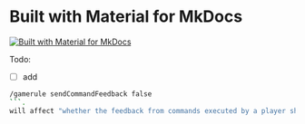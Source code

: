 # Built with Material for MkDocs
[![Built with Material for MkDocs](https://img.shields.io/badge/Material_for_MkDocs-526CFE?style=for-the-badge&logo=MaterialForMkDocs&logoColor=white)](https://squidfunk.github.io/mkdocs-material/)

Todo:

- [ ] add  
```sh
/gamerule sendCommandFeedback false  
```. 
will affect "whether the feedback from commands executed by a player should show up in chat."